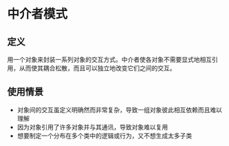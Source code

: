 # 中介者模式

## 定义

用一个对象来封装一系列对象的交互方式。中介者使各对象不需要显式地相互引用，从而使其耦合松散，而且可以独立地改变它们之间的交互。

## 使用情景

* 对象间的交互虽定义明确然而非常复杂，导致一组对象彼此相互依赖而且难以理解
* 因为对象引用了许多对象并与其通讯，导致对象难以复用
* 想要制定一个分布在多个类中的逻辑或行为，又不想生成太多子类
